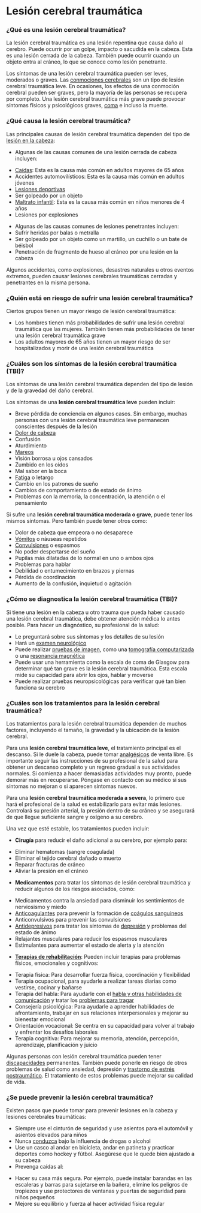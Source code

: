 Lesión cerebral traumática
==========================


### ¿Qué es una lesión cerebral traumática?


La lesión cerebral traumática es una lesión repentina que causa daño al cerebro. Puede ocurrir por un golpe, impacto o sacudida en la cabeza. Esta es una lesión cerrada de la cabeza. También puede ocurrir cuando un objeto entra al cráneo, lo que se conoce como lesión penetrante.


Los síntomas de una lesión cerebral traumática pueden ser leves, moderados o graves. Las [conmociones cerebrales](https://medlineplus.gov/spanish/concussion.html) son un tipo de lesión cerebral traumática leve. En ocasiones, los efectos de una conmoción cerebral pueden ser graves, pero la mayoría de las personas se recupera por completo. Una lesión cerebral traumática más grave puede provocar síntomas físicos y psicológicos graves, [coma](https://medlineplus.gov/spanish/coma.html) e incluso la muerte.


### ¿Qué causa la lesión cerebral traumática?


Las principales causas de lesión cerebral traumática dependen del tipo de [lesión en la cabeza](https://medlineplus.gov/spanish/headinjuries.html):


* Algunas de las causas comunes de una lesión cerrada de cabeza incluyen:
+ [Caídas](https://medlineplus.gov/spanish/falls.html): Esta es la causa más común en adultos mayores de 65 años
+ Accidentes automovilísticos: Esta es la causa más común en adultos jóvenes
+ [Lesiones deportivas](https://medlineplus.gov/spanish/sportsinjuries.html)
+ Ser golpeado por un objeto
+ [Maltrato infantil](https://medlineplus.gov/spanish/childabuse.html): Esta es la causa más común en niños menores de 4 años
+ Lesiones por explosiones

* Algunas de las causas comunes de lesiones penetrantes incluyen:
* Sufrir heridas por balas o metralla
* Ser golpeado por un objeto como un martillo, un cuchillo o un bate de béisbol
* Penetración de fragmento de hueso al cráneo por una lesión en la cabeza


Algunos accidentes, como explosiones, desastres naturales u otros eventos extremos, pueden causar lesiones cerebrales traumáticas cerradas y penetrantes en la misma persona.


### ¿Quién está en riesgo de sufrir una lesión cerebral traumática?


Ciertos grupos tienen un mayor riesgo de lesión cerebral traumática:


* Los hombres tienen más probabilidades de sufrir una lesión cerebral traumática que las mujeres. También tienen más probabilidades de tener una lesión cerebral traumática grave
* Los adultos mayores de 65 años tienen un mayor riesgo de ser hospitalizados y morir de una lesión cerebral traumática


### ¿Cuáles son los síntomas de la lesión cerebral traumática (TBI)?


Los síntomas de una lesión cerebral traumática dependen del tipo de lesión y de la gravedad del daño cerebral.


Los síntomas de una **lesión cerebral traumática leve** pueden incluir:


* Breve pérdida de conciencia en algunos casos. Sin embargo, muchas personas con una lesión cerebral traumática leve permanecen conscientes después de la lesión
* [Dolor de cabeza](https://medlineplus.gov/spanish/headache.html)
* Confusión
* Aturdimiento
* [Mareos](https://medlineplus.gov/spanish/dizzinessandvertigo.html)
* Visión borrosa u ojos cansados
* Zumbido en los oídos
* Mal sabor en la boca
* [Fatiga](https://medlineplus.gov/spanish/fatigue.html) o letargo
* Cambio en los patrones de sueño
* Cambios de comportamiento o de estado de ánimo
* Problemas con la memoria, la concentración, la atención o el pensamiento


Si sufre una **lesión cerebral traumática moderada o grave**, puede tener los mismos síntomas. Pero también puede tener otros como:


* Dolor de cabeza que empeora o no desaparece
* [Vómitos](https://medlineplus.gov/spanish/nauseaandvomiting.html) o náuseas repetidos
* [Convulsiones](https://medlineplus.gov/spanish/seizures.html) o espasmos
* No poder despertarse del sueño
* Pupilas más dilatadas de lo normal en uno o ambos ojos
* Problemas para hablar
* Debilidad o entumecimiento en brazos y piernas
* Pérdida de coordinación
* Aumento de la confusión, inquietud o agitación


### ¿Cómo se diagnostica la lesión cerebral traumática (TBI)?


Si tiene una lesión en la cabeza u otro trauma que pueda haber causado una lesión cerebral traumática, debe obtener atención médica lo antes posible. Para hacer un diagnóstico, su profesional de la salud:


* Le preguntará sobre sus síntomas y los detalles de su lesión
* Hará un [examen neurológico](https://medlineplus.gov/spanish/pruebas-de-laboratorio/examen-neurologico/)
* Puede realizar [pruebas de imagen](https://medlineplus.gov/spanish/diagnosticimaging.html), como una [tomografía computarizada](https://medlineplus.gov/spanish/ctscans.html) o una [resonancia magnética](https://medlineplus.gov/spanish/mriscans.html)
* Puede usar una herramienta como la escala de coma de Glasgow para determinar qué tan grave es la lesión cerebral traumática. Esta escala mide su capacidad para abrir los ojos, hablar y moverse
* Puede realizar pruebas neuropsicológicas para verificar qué tan bien funciona su cerebro


### ¿Cuáles son los tratamientos para la lesión cerebral traumática?


Los tratamientos para la lesión cerebral traumática dependen de muchos factores, incluyendo el tamaño, la gravedad y la ubicación de la lesión cerebral.


Para una **lesión cerebral traumática leve**, el tratamiento principal es el descanso. Si le duele la cabeza, puede tomar [analgésicos](https://medlineplus.gov/spanish/painrelievers.html) de venta libre. Es importante seguir las instrucciones de su profesional de la salud para obtener un descanso completo y un regreso gradual a sus actividades normales. Si comienza a hacer demasiadas actividades muy pronto, puede demorar más en recuperarse. Póngase en contacto con su médico si sus síntomas no mejoran o si aparecen síntomas nuevos.



Para una **lesión cerebral traumática moderada a severa**, lo primero que hará el profesional de la salud es estabilizarlo para evitar más lesiones. Controlará su presión arterial, la presión dentro de su cráneo y se asegurará de que llegue suficiente sangre y oxígeno a su cerebro.


Una vez que esté estable, los tratamientos pueden incluir:


* **Cirugía** para reducir el daño adicional a su cerebro, por ejemplo para:
+ Eliminar hematomas (sangre coagulada)
+ Eliminar el tejido cerebral dañado o muerto
+ Reparar fracturas de cráneo
+ Aliviar la presión en el cráneo

* **Medicamentos** para tratar los síntomas de lesión cerebral traumática y reducir algunos de los riesgos asociados, como:
+ Medicamentos contra la ansiedad para disminuir los sentimientos de nerviosismo y miedo
+ [Anticoagulantes](https://medlineplus.gov/spanish/bloodthinners.html) para prevenir la formación de [coágulos sanguíneos](https://medlineplus.gov/spanish/bloodclots.html)
+ Anticonvulsivos para prevenir las convulsiones
+ [Antidepresivos](https://medlineplus.gov/spanish/antidepressants.html) para tratar los síntomas de [depresión](https://medlineplus.gov/spanish/depression.html) y problemas del estado de ánimo
+ Relajantes musculares para reducir los espasmos musculares
+ Estimulantes para aumentar el estado de alerta y la atención

* **[Terapias de rehabilitación](https://medlineplus.gov/spanish/rehabilitation.html)**: Pueden incluir terapias para problemas físicos, emocionales y cognitivos:
+ Terapia física: Para desarrollar fuerza física, coordinación y flexibilidad
+ Terapia ocupacional, para ayudarle a realizar tareas diarias como vestirse, cocinar y bañarse
+ Terapia del habla: Para ayudarle con el [habla y otras habilidades de comunicación](https://medlineplus.gov/spanish/speechandcommunicationdisorders.html) y tratar los [problemas para tragar](https://medlineplus.gov/spanish/swallowingdisorders.html)
+ Consejería psicológica: Para ayudarle a aprender habilidades de afrontamiento, trabajar en sus relaciones interpersonales y mejorar su bienestar emocional
+ Orientación vocacional: Se centra en su capacidad para volver al trabajo y enfrentar los desafíos laborales
+ Terapia cognitiva: Para mejorar su memoria, atención, percepción, aprendizaje, planificación y juicio


Algunas personas con lesión cerebral traumática pueden tener [discapacidades](https://medlineplus.gov/spanish/disabilities.html) permanentes. También puede ponerle en riesgo de otros problemas de salud como ansiedad, depresión y [trastorno de estrés postraumático](https://medlineplus.gov/spanish/posttraumaticstressdisorder.html). El tratamiento de estos problemas puede mejorar su calidad de vida.


### ¿Se puede prevenir la lesión cerebral traumática?


Existen pasos que puede tomar para prevenir lesiones en la cabeza y lesiones cerebrales traumáticas:


* Siempre use el cinturón de seguridad y use asientos para el automóvil y asientos elevados para niños
* Nunca [conduzca](https://medlineplus.gov/spanish/impaireddriving.html) bajo la influencia de drogas o alcohol
* Use un casco al andar en bicicleta, andar en patineta y practicar deportes como hockey y fútbol. Asegúrese que le quede bien ajustado a su cabeza
* Prevenga caídas al:
+ Hacer su casa más segura. Por ejemplo, puede instalar barandas en las escaleras y barras para sujetarse en la bañera, elimine los peligros de tropiezos y use protectores de ventanas y puertas de seguridad para niños pequeños
+ Mejore su equilibrio y fuerza al hacer actividad física regular
